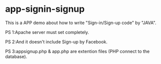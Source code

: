 # app-signin-signup

This is a APP demo about how to write "Sign-in/Sign-up code" by "JAVA".

PS 1:Apache server must set completely.

PS 2:And it doesn't include Sign-up by Facebook.

PS 3:appsignup.php & app.php are extention files (PHP connect to the database).
